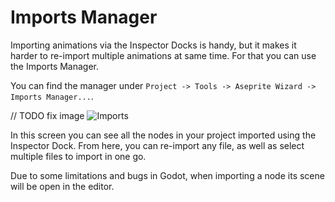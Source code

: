 # Imports Manager

Importing animations via the Inspector Docks is handy, but it makes it harder to re-import multiple animations at same time. For that you can use the Imports Manager.

You can find the manager under `Project -> Tools -> Aseprite Wizard -> Imports Manager...`.

// TODO fix image
![Imports](./screenshots/imports_manager.png)

In this screen you can see all the nodes in your project imported using the Inspector Dock. From here, you can re-import any file, as well as select multiple files to import in one go.

Due to some limitations and bugs in Godot, when importing a node its scene will be open in the editor.

